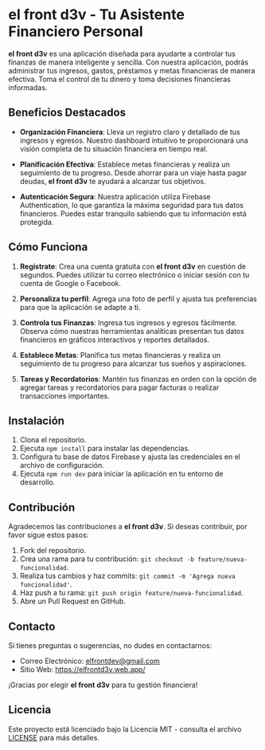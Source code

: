 # el front d3v - Tu Asistente Financiero Personal

**el front d3v** es una aplicación diseñada para ayudarte a controlar tus finanzas de manera inteligente y sencilla. Con nuestra aplicación, podrás administrar tus ingresos, gastos, préstamos y metas financieras de manera efectiva. Toma el control de tu dinero y toma decisiones financieras informadas.

## Beneficios Destacados

- **Organización Financiera**: Lleva un registro claro y detallado de tus ingresos y egresos. Nuestro dashboard intuitivo te proporcionará una visión completa de tu situación financiera en tiempo real.

- **Planificación Efectiva**: Establece metas financieras y realiza un seguimiento de tu progreso. Desde ahorrar para un viaje hasta pagar deudas, **el front d3v** te ayudará a alcanzar tus objetivos.

- **Autenticación Segura**: Nuestra aplicación utiliza Firebase Authentication, lo que garantiza la máxima seguridad para tus datos financieros. Puedes estar tranquilo sabiendo que tu información está protegida.

## Cómo Funciona

1. **Regístrate**: Crea una cuenta gratuita con **el front d3v** en cuestión de segundos. Puedes utilizar tu correo electrónico o iniciar sesión con tu cuenta de Google o Facebook.

2. **Personaliza tu perfil**: Agrega una foto de perfil y ajusta tus preferencias para que la aplicación se adapte a ti.

3. **Controla tus Finanzas**: Ingresa tus ingresos y egresos fácilmente. Observa cómo nuestras herramientas analíticas presentan tus datos financieros en gráficos interactivos y reportes detallados.

4. **Establece Metas**: Planifica tus metas financieras y realiza un seguimiento de tu progreso para alcanzar tus sueños y aspiraciones.

5. **Tareas y Recordatorios**: Mantén tus finanzas en orden con la opción de agregar tareas y recordatorios para pagar facturas o realizar transacciones importantes.

## Instalación

1. Clona el repositorio.
2. Ejecuta `npm install` para instalar las dependencias.
3. Configura tu base de datos Firebase y ajusta las credenciales en el archivo de configuración.
4. Ejecuta `npm run dev` para iniciar la aplicación en tu entorno de desarrollo.

## Contribución

Agradecemos las contribuciones a **el front d3v**. Si deseas contribuir, por favor sigue estos pasos:

1. Fork del repositorio.
2. Crea una rama para tu contribución: `git checkout -b feature/nueva-funcionalidad`.
3. Realiza tus cambios y haz commits: `git commit -m 'Agrega nueva funcionalidad'`.
4. Haz push a tu rama: `git push origin feature/nueva-funcionalidad`.
5. Abre un Pull Request en GitHub.

## Contacto

Si tienes preguntas o sugerencias, no dudes en contactarnos:

- Correo Electrónico: elfrontdev@gmail.com
- Sitio Web: https://elfrontd3v.web.app/

¡Gracias por elegir **el front d3v** para tu gestión financiera!

## Licencia

Este proyecto está licenciado bajo la Licencia MIT - consulta el archivo [LICENSE](LICENSE) para más detalles.

